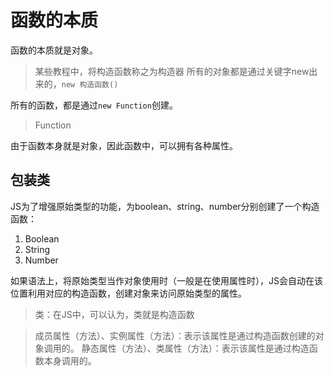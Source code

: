 # 函数的本质

函数的本质就是对象。

> 某些教程中，将构造函数称之为构造器
> 所有的对象都是通过关键字new出来的，```new 构造函数()```

所有的函数，都是通过```new Function```创建。

> Function

由于函数本身就是对象，因此函数中，可以拥有各种属性。

## 包装类

JS为了增强原始类型的功能，为boolean、string、number分别创建了一个构造函数：

1. Boolean
2. String
3. Number

如果语法上，将原始类型当作对象使用时（一般是在使用属性时），JS会自动在该位置利用对应的构造函数，创建对象来访问原始类型的属性。

> 类：在JS中，可以认为，类就是构造函数

> 成员属性（方法）、实例属性（方法）：表示该属性是通过构造函数创建的对象调用的。
> 静态属性（方法）、类属性（方法）：表示该属性是通过构造函数本身调用的。